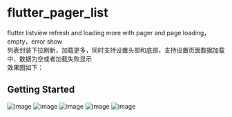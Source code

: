 ﻿# flutter_pager_list
flutter listview refresh and loading more with pager and page loading，empty，error show 
<br/>
列表封装下拉刷新，加载更多，同时支持设置头部和底部，支持设置页面数据加载中，数据为空或者加载失败显示
<br/>
效果图如下：

## Getting Started
![image](https://img-blog.csdnimg.cn/20200622145717550.png)
![image](https://img-blog.csdnimg.cn/20200622145717597.png)
![image](https://img-blog.csdnimg.cn/20200622145717693.png)
![image](https://img-blog.csdnimg.cn/20200622145717696.png)
![image](https://img-blog.csdnimg.cn/20200622145717694.png)
